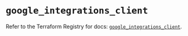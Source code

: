 # `google_integrations_client`

Refer to the Terraform Registry for docs: [`google_integrations_client`](https://registry.terraform.io/providers/hashicorp/google-beta/5.29.0/docs/resources/google_integrations_client).
